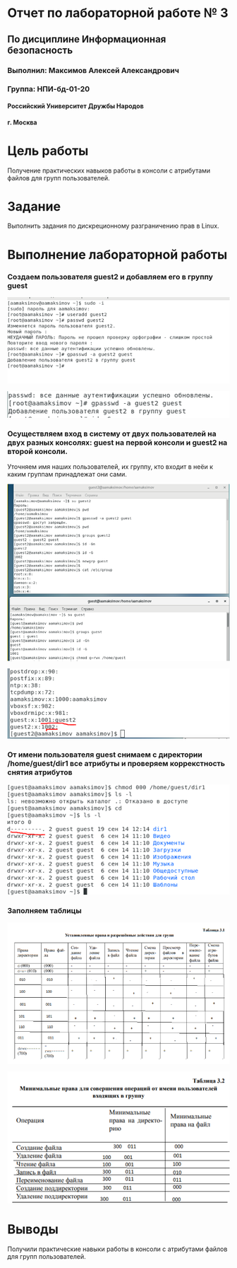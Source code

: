 
# Отчет по лабораторной работе № 3

## По дисциплине Информационная безопасность

### Выполнил: Максимов Алексей Александрович
### Группа: НПИ-бд-01-20

  #### Российский Университет Дружбы Народов
  #### г. Москва


# Цель работы

Получение практических навыков работы в консоли с атрибутами файлов для групп пользователей.

# Задание

Выполнить задания по дискреционному разграничению прав в Linux.

# Выполнение лабораторной работы
### Создаем пользователя guest2 и добавляем его в группу guest


![image](image/1.PNG)

![image](image/4.PNG)

### Осуществляем вход в систему от двух пользователей на двух разных консолях: guest на первой консоли и guest2 на второй консоли.

Уточняем имя наших пользователей, их группу, кто входит в неёи к каким группам принадлежат они сами.


![image](image/2.PNG)

![image](image/3.PNG)

### От имени пользователя guest снимаем с директории /home/guest/dir1 все атрибуты и проверяем коррекстность снятия атрибутов

![image](image/5.PNG)

### Заполняем таблицы

![image](image/6.PNG)

![image](image/7.PNG)


# Выводы

Получили практические навыки работы в консоли с атрибутами файлов для групп пользователей.
